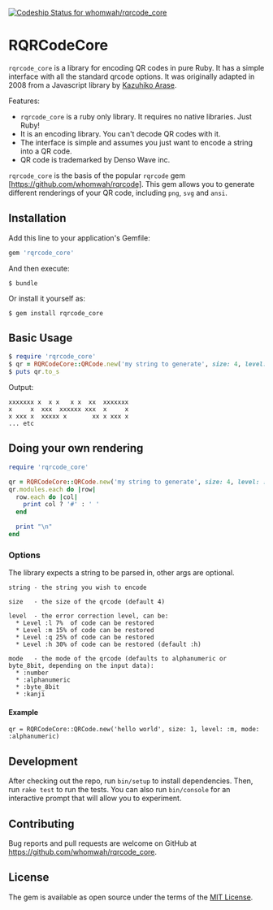[![Codeship Status for whomwah/rqrcode_core](https://app.codeship.com/projects/d2dc8c80-6e88-0137-bf46-6a53d28fd6d4/status?branch=master)](https://app.codeship.com/projects/347347)

# RQRCodeCore

`rqrcode_core` is a library for encoding QR codes in pure Ruby. It has a simple interface with all the standard qrcode options. It was originally adapted in 2008 from a Javascript library by [Kazuhiko Arase](https://github.com/kazuhikoarase).

Features:

* `rqrcode_core` is a ruby only library. It requires no native libraries. Just Ruby!
* It is an encoding library. You can't decode QR codes with it.
* The interface is simple and assumes you just want to encode a string into a QR code.
* QR code is trademarked by Denso Wave inc.

`rqrcode_core` is the basis of the popular `rqrcode` gem [https://github.com/whomwah/rqrcode]. This gem allows you to generate different renderings of your QR code, including `png`, `svg` and `ansi`.

## Installation

Add this line to your application's Gemfile:

```ruby
gem 'rqrcode_core'
```

And then execute:

    $ bundle

Or install it yourself as:

    $ gem install rqrcode_core

## Basic Usage

```ruby
$ require 'rqrcode_core'
$ qr = RQRCodeCore::QRCode.new('my string to generate', size: 4, level: :h)
$ puts qr.to_s
```

Output:

```
xxxxxxx x  x x   x x  xx  xxxxxxx
x     x  xxx  xxxxxx xxx  x     x
x xxx x  xxxxx x       xx x xxx x
... etc
```

## Doing your own rendering

```ruby
require 'rqrcode_core'

qr = RQRCodeCore::QRCode.new('my string to generate', size: 4, level: :h)
qr.modules.each do |row|
  row.each do |col|
    print col ? '#' : ' '
  end

  print "\n"
end
```

### Options

The library expects a string to be parsed in, other args are optional.

```
string - the string you wish to encode

size   - the size of the qrcode (default 4)

level  - the error correction level, can be:
  * Level :l 7%  of code can be restored
  * Level :m 15% of code can be restored
  * Level :q 25% of code can be restored
  * Level :h 30% of code can be restored (default :h)

mode   - the mode of the qrcode (defaults to alphanumeric or byte_8bit, depending on the input data):
  * :number
  * :alphanumeric
  * :byte_8bit
  * :kanji
```

#### Example

```
qr = RQRCodeCore::QRCode.new('hello world', size: 1, level: :m, mode: :alphanumeric)
```

## Development

After checking out the repo, run `bin/setup` to install dependencies. Then, run `rake test` to run the tests. You can also run `bin/console` for an interactive prompt that will allow you to experiment.

## Contributing

Bug reports and pull requests are welcome on GitHub at https://github.com/whomwah/rqrcode_core.

## License

The gem is available as open source under the terms of the [MIT License](https://opensource.org/licenses/MIT).
